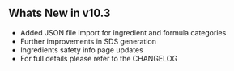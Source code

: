 Whats New in v10.3
--------------------------
- Added JSON file import for ingredient and formula categories
- Further improvements in SDS generation
- Ingredients safety info page updates
- For full details please refer to the CHANGELOG
